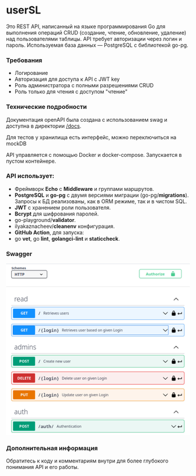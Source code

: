 # userSL
Это REST API, написанный на языке программирования Go для выполнения операций CRUD (создание, чтение, обновление, удаление) над пользователями таблицы. API требует авторизации через логин и пароль. Используемая база данных — PostgreSQL с библиотекой go-pg.

### Требования
* Логирование
* Авторизация для доступа к API с JWT key
* Роль администратора с полными разрешениями CRUD
* Роль только для чтения с доступом "чтение"

### Технические подробности
Документация openAPI была создана с использованием swag и доступна в директории [/docs]().

Для тестов у хранилища есть интерфейс, можно переключиться на mockDB

API управляется с помощью Docker и docker-compose. Запускается в пустом контейнере.
### API использует:
* Фреймворк **Echo** c **Middleware** и группами маршрутов.
* **PostgreSQL** и **go-pg** c двумя версиями миграции (go-pg/**migrations**).  Запросы к БД реализованы, как в ORM режиме, так и в чистом SQL.
* **JWT** с хранением роли пользователя.
* **Bcrypt** для шифрования паролей.
* go-playground/**validator**.
* ilyakaznacheev/**cleanenv** конфигурация.
* **GitHub Action**, для запуска: 
* go **vet**, go **lint**, **golangci-lint** и **staticcheck**.

### Swagger
![](docs/swagger.png)
### Дополнительная информация
Обратитесь к коду и комментариям внутри для более глубокого понимания API и его работы.